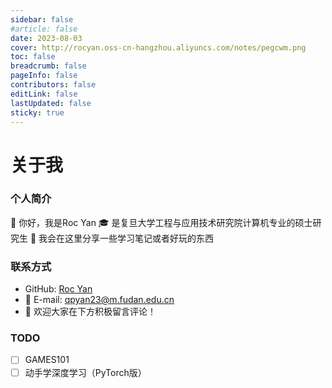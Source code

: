 ```yaml
---
sidebar: false
#article: false
date: 2023-08-03
cover: http://rocyan.oss-cn-hangzhou.aliyuncs.com/notes/pegcwm.png
toc: false
breadcrumb: false
pageInfo: false
contributors: false
editLink: false
lastUpdated: false
sticky: true
---
```

# 关于我

### 个人简介
:wave: 你好，我是Roc Yan
:mortar_board: 是复旦大学工程与应用技术研究院计算机专业的硕士研究生
:scroll: 我会在这里分享一些学习笔记或者好玩的东西

<!-- more -->

### 联系方式
- <FontIcon icon="github" size="24"/> GitHub: [Roc Yan](https://github.com/RocYan98)
- :email: E-mail: [qpyan23@m.fudan.edu.cn](mailto:qpyan23@m.fudan.edu.cn)
- :memo: 欢迎大家在下方积极留言评论！

### TODO
- [ ] GAMES101
- [ ] 动手学深度学习（PyTorch版）